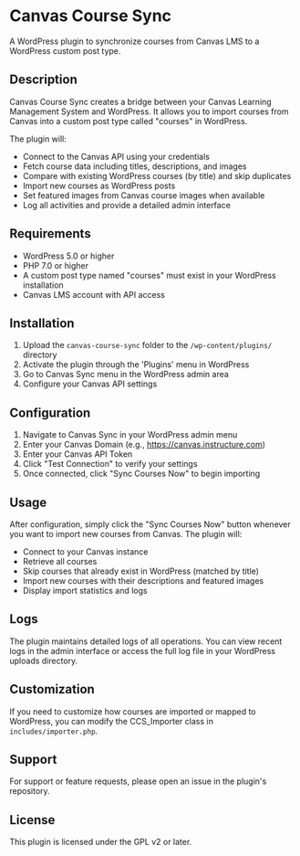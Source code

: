 
# Canvas Course Sync

A WordPress plugin to synchronize courses from Canvas LMS to a WordPress custom post type.

## Description

Canvas Course Sync creates a bridge between your Canvas Learning Management System and WordPress. It allows you to import courses from Canvas into a custom post type called "courses" in WordPress.

The plugin will:
- Connect to the Canvas API using your credentials
- Fetch course data including titles, descriptions, and images
- Compare with existing WordPress courses (by title) and skip duplicates
- Import new courses as WordPress posts
- Set featured images from Canvas course images when available
- Log all activities and provide a detailed admin interface

## Requirements

- WordPress 5.0 or higher
- PHP 7.0 or higher
- A custom post type named "courses" must exist in your WordPress installation
- Canvas LMS account with API access

## Installation

1. Upload the `canvas-course-sync` folder to the `/wp-content/plugins/` directory
2. Activate the plugin through the 'Plugins' menu in WordPress
3. Go to Canvas Sync menu in the WordPress admin area
4. Configure your Canvas API settings

## Configuration

1. Navigate to Canvas Sync in your WordPress admin menu
2. Enter your Canvas Domain (e.g., https://canvas.instructure.com)
3. Enter your Canvas API Token 
4. Click "Test Connection" to verify your settings
5. Once connected, click "Sync Courses Now" to begin importing

## Usage

After configuration, simply click the "Sync Courses Now" button whenever you want to import new courses from Canvas. The plugin will:

- Connect to your Canvas instance
- Retrieve all courses
- Skip courses that already exist in WordPress (matched by title)
- Import new courses with their descriptions and featured images
- Display import statistics and logs

## Logs

The plugin maintains detailed logs of all operations. You can view recent logs in the admin interface or access the full log file in your WordPress uploads directory.

## Customization

If you need to customize how courses are imported or mapped to WordPress, you can modify the CCS_Importer class in `includes/importer.php`.

## Support

For support or feature requests, please open an issue in the plugin's repository.

## License

This plugin is licensed under the GPL v2 or later.
